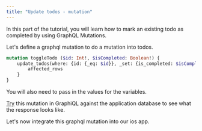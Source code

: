 ```yaml
---
title: "Update todos - mutation"
---
```


In this part of the tutorial, you will learn how to mark an existing todo as completed by using GraphQL Mutations.

Let's define a graphql mutation to do a mutation into todos.

```graphql
mutation toggleTodo ($id: Int!, $isCompleted: Boolean!) {
    update_todos(where: {id: {_eq: $id}}, _set: {is_completed: $isCompleted}) {
        affected_rows
    }
}
```
You will also need to pass in the values for the variables.

[Try](https://learn.hasura.io/graphql/graphiql) this mutation in GraphiQL against the application database to see what the response looks like.

Let's now integrate this graphql mutation into our ios app.
